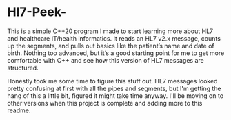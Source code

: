# Hl7-Peek-
This is a simple C++20 program I made to start learning more about HL7 and healthcare IT/health informatics. It reads an HL7 v2.x message, counts up the segments, and pulls out basics like the patient’s name and date of birth. Nothing too advanced, but it’s a good starting point for me to get more comfortable with C++ and see how this version of HL7 messages are structured.

Honestly took me some time to figure this stuff out. HL7 messages looked pretty confusing at first with all the pipes and segments, but I'm getting the hang of this a little bit, figured it might take time anyway. I'll be moving on to other versions when this project is complete and adding more to this readme.
